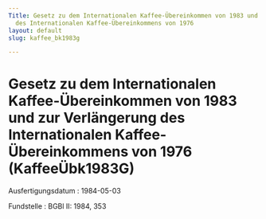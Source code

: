 ```yaml
---
Title: Gesetz zu dem Internationalen Kaffee-Übereinkommen von 1983 und zur Verlängerung
  des Internationalen Kaffee-Übereinkommens von 1976
layout: default
slug: kaffee_bk1983g

---
```


# Gesetz zu dem Internationalen Kaffee-Übereinkommen von 1983 und zur Verlängerung des Internationalen Kaffee-Übereinkommens von 1976 (KaffeeÜbk1983G)

Ausfertigungsdatum
:   1984-05-03

Fundstelle
:   BGBl II: 1984, 353

